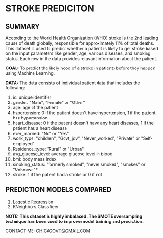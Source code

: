 # STROKE PREDICITON

## SUMMARY
According to the World Health Organization (WHO) stroke is the 2nd leading cause of death globally, responsible for approximately 11% of total deaths.  This dataset is used to predict whether a patient is likely to get stroke based on the input parameters like gender, age, various diseases, and smoking status.  Each row in the data provides relavant information about the patient.

**GOAL:**  To predict the likely hood of a stroke in patients before they happen using Machine Learning.

**DATA:**  The data consists of individual patient data that includes the following:
  1. id: unique identifier
  2. gender: "Male", "Female" or "Other"
  3. age: age of the patient
  4. hypertension: 0 if the patient doesn't have hypertension, 1 if the patient has hypertension
  5. heart_disease: 0 if the patient doesn't have any heart diseases, 1 if the patient has a heart disease
  6. ever_married: "No" or "Yes"
  7. work_type: "children", "Govt_jov", "Never_worked", "Private" or "Self-employed"
  8. Residence_type: "Rural" or "Urban"
  9. avg_glucose_level: average glucose level in blood
  10. bmi: body mass index
  11. smoking_status: "formerly smoked", "never smoked", "smokes" or "Unknown"*
  12. stroke: 1 if the patient had a stroke or 0 if not

## PREDICTION MODELS COMPARED
  1. Logestic Regression
  2. KNeighbors Classifieer

**NOTE:  This dataset is highly imbalaced.  The SMOTE oversampling technique has been used to improve model training and prediction.**

CONTACT ME:  CHICAGOVT@GMAIL.COM
